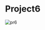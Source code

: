 # Project6

![pr6](https://user-images.githubusercontent.com/30910230/59853569-cbbd0880-9379-11e9-934f-90c89752db77.gif)
